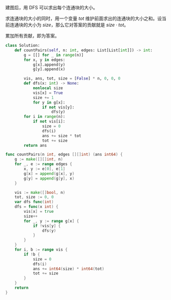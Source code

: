 建图后，用 DFS 可以求出每个连通块的大小。

求连通块的大小的同时，用一个变量 $\textit{tot}$ 维护前面求出的连通块的大小之和。设当前连通块的大小为 $\textit{size}$，那么它对答案的贡献就是 $\textit{size}\cdot\textit{tot}$。

累加所有贡献，即为答案。

```Python [sol1-Python3]
class Solution:
    def countPairs(self, n: int, edges: List[List[int]]) -> int:
        g = [[] for _ in range(n)]
        for x, y in edges:
            g[x].append(y)
            g[y].append(x)

        vis, ans, tot, size = [False] * n, 0, 0, 0
        def dfs(x: int) -> None:
            nonlocal size
            vis[x] = True
            size += 1
            for y in g[x]:
                if not vis[y]:
                    dfs(y)
        for i in range(n):
            if not vis[i]:
                size = 0
                dfs(i)
                ans += size * tot
                tot += size
        return ans
```

```go [sol1-Go]
func countPairs(n int, edges [][]int) (ans int64) {
	g := make([][]int, n)
	for _, e := range edges {
		x, y := e[0], e[1]
		g[x] = append(g[x], y)
		g[y] = append(g[y], x)
	}

	vis := make([]bool, n)
	tot, size := 0, 0
	var dfs func(int)
	dfs = func(x int) {
		vis[x] = true
		size++
		for _, y := range g[x] {
			if !vis[y] {
				dfs(y)
			}
		}
	}
	for i, b := range vis {
		if !b {
			size = 0
			dfs(i)
			ans += int64(size) * int64(tot)
			tot += size
		}
	}
	return
}
```
